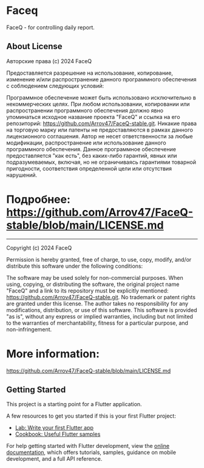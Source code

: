 # Faceq

FaceQ - for controlling daily report.

## About License
Авторские права (c) 2024 FaceQ

Предоставляется разрешение на использование, копирование, изменение и/или распространение данного программного обеспечения с соблюдением следующих условий:

Программное обеспечение может быть использовано исключительно в некоммерческих целях.
При любом использовании, копировании или распространении программного обеспечения должно явно упоминаться исходное название проекта "FaceQ" и ссылка на его репозиторий: https://github.com/Arrov47/FaceQ-stable.git.
Никакие права на торговую марку или патенты не предоставляются в рамках данного лицензионного соглашения.
Автор не несет ответственности за любые модификации, распространение или использование данного программного обеспечения.
Данное программное обеспечение предоставляется "как есть", без каких-либо гарантий, явных или подразумеваемых, включая, но не ограничиваясь гарантиями товарной пригодности, соответствия определенной цели или отсутствия нарушений.
# Подробнее: https://github.com/Arrov47/FaceQ-stable/blob/main/LICENSE.md

------------------------------------------------------------------------------------------------------------------------------------------------------------------

Copyright (c) 2024 FaceQ

Permission is hereby granted, free of charge, to use, copy, modify, and/or distribute this software under the following conditions:

The software may be used solely for non-commercial purposes.
When using, copying, or distributing the software, the original project name "FaceQ" and a link to its repository must be explicitly mentioned: https://github.com/Arrov47/FaceQ-stable.git.
No trademark or patent rights are granted under this license.
The author takes no responsibility for any modifications, distribution, or use of this software.
This software is provided "as is", without any express or implied warranties, including but not limited to the warranties of merchantability, fitness for a particular purpose, and non-infringement.
# More information: 
https://github.com/Arrov47/FaceQ-stable/blob/main/LICENSE.md

## Getting Started

This project is a starting point for a Flutter application.

A few resources to get you started if this is your first Flutter project:

- [Lab: Write your first Flutter app](https://docs.flutter.dev/get-started/codelab)
- [Cookbook: Useful Flutter samples](https://docs.flutter.dev/cookbook)

For help getting started with Flutter development, view the
[online documentation](https://docs.flutter.dev/), which offers tutorials,
samples, guidance on mobile development, and a full API reference.
